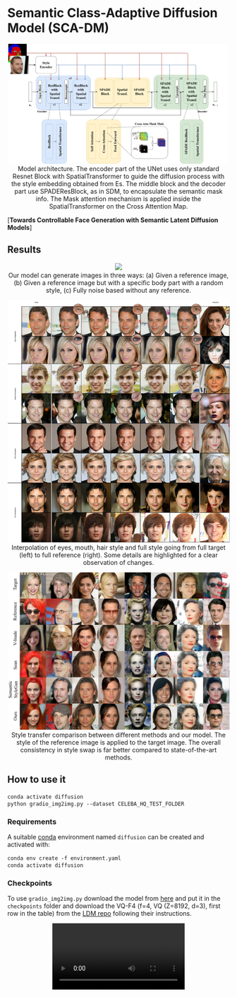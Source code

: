 # Semantic Class-Adaptive Diffusion Model (SCA-DM) 

<p align="center">
<img src=assets/Architecture.svg width=500/><br>
Model architecture. The encoder part of the UNet uses only standard Resnet
Block with SpatialTransformer to guide the diffusion process with the style embedding
obtained from Es. The middle block and the decoder part use SPADEResBlock, as in
SDM, to encapsulate the semantic mask info. The Mask attention mechanism is applied
inside the SpatialTransformer on the Cross Attention Map.
</p>

[**Towards Controllable Face Generation with Semantic Latent Diffusion Models**]



## Results

<p align="center">
<img src=assets/model_capability.svg width=500/><br>
Our model can generate images in three ways: (a) Given a reference image, (b) Given a reference image but with a specific body part with a random style, (c) Fully noise based without any reference.
</p>


<p align="center">
<img src=assets/interpolation.svg /><br>
Interpolation of eyes, mouth, hair style and full style going from full target
(left) to full reference (right). Some details are highlighted for a clear observation of
changes.
</p>

<p align="center">
<img src=assets/Style_swap.svg /><br>
Style transfer comparison between different methods and our model. The style
of the reference image is applied to the target image. The overall consistency in style
swap is far better compared to state-of-the-art methods.
</p>



## How to use it
```
conda activate diffusion
python gradio_img2img.py --dataset CELEBA_HQ_TEST_FOLDER
```

### Requirements
A suitable [conda](https://conda.io/) environment named `diffusion` can be created
and activated with:

```
conda env create -f environment.yaml
conda activate diffusion
```

### Checkpoints
To use ```gradio_img2img.py``` download the model from [here](https://drive.google.com/file/d/1dZ4XQv8i3T2vtHnCuSsKXelz__pvUhdj/view?usp=sharing) and put it in the `checkpoints` folder and download the VQ-F4 (f=4, VQ (Z=8192, d=3), first row in the table) from the [LDM repo](https://github.com/CompVis/latent-diffusion) following their instructions.

<p align="center">
<video src="https://github.com/ErgastiAlex/LDM-Diffusion-sem/assets/20249175/390c24a6-4aee-458c-8028-eaf845174807" />




</p>
